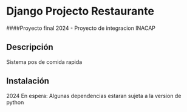 # Django Projecto Restaurante
####Proyecto final 2024 - Proyecto de integracion INACAP

## Descripción

Sistema pos de comida rapida


## Instalación
2024
En espera:
Algunas dependencias estaran sujeta a la version de python
